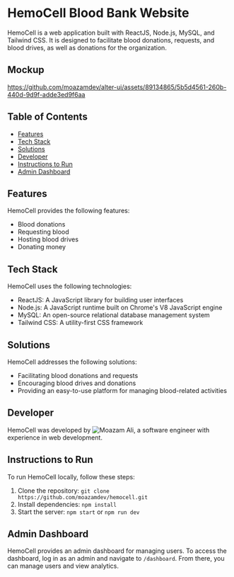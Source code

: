 # HemoCell Blood Bank Website

HemoCell is a web application built with ReactJS, Node.js, MySQL, and Tailwind CSS. It is designed to facilitate blood donations, requests, and blood drives, as well as donations for the organization.

## Mockup

https://github.com/moazamdev/alter-ui/assets/89134865/5b5d4561-260b-440d-9d9f-adde3ed9f6aa

## Table of Contents

- [Features](#features)
- [Tech Stack](#tech-stack)
- [Solutions](#solutions)
- [Developer](#developer)
- [Instructions to Run](#instructions-to-run)
- [Admin Dashboard](#admin-dashboard)

## Features

HemoCell provides the following features:

- Blood donations
- Requesting blood
- Hosting blood drives
- Donating money

## Tech Stack

HemoCell uses the following technologies:

- ReactJS: A JavaScript library for building user interfaces
- Node.js: A JavaScript runtime built on Chrome's V8 JavaScript engine
- MySQL: An open-source relational database management system
- Tailwind CSS: A utility-first CSS framework

## Solutions

HemoCell addresses the following solutions:

- Facilitating blood donations and requests
- Encouraging blood drives and donations
- Providing an easy-to-use platform for managing blood-related activities

## Developer

HemoCell was developed by ![Moazam Ali](https://www.linkedin.com/in/moazamdev/), a software engineer with experience in web development.

## Instructions to Run

To run HemoCell locally, follow these steps:

1. Clone the repository: `git clone https://github.com/moazamdev/hemocell.git`
2. Install dependencies: `npm install`
3. Start the server: `npm start` or `npm run dev`

## Admin Dashboard

HemoCell provides an admin dashboard for managing users. To access the dashboard, log in as an admin and navigate to `/dashboard`. From there, you can manage users and view analytics.
